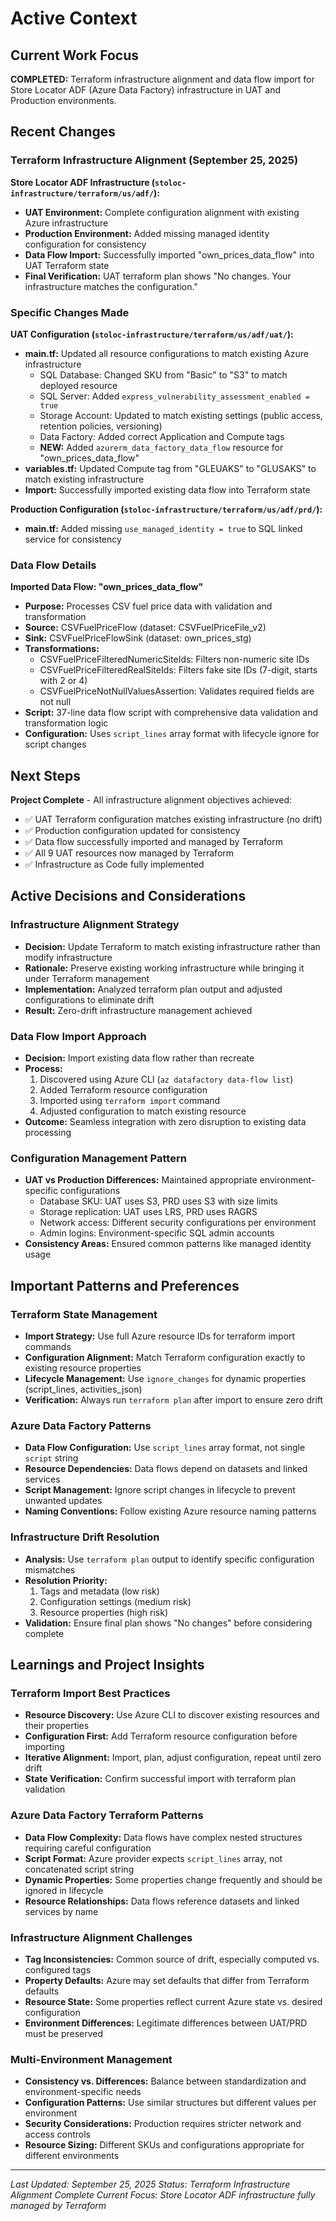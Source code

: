 # Active Context

## Current Work Focus
**COMPLETED:** Terraform infrastructure alignment and data flow import for Store Locator ADF (Azure Data Factory) infrastructure in UAT and Production environments.

## Recent Changes
### Terraform Infrastructure Alignment (September 25, 2025)

**Store Locator ADF Infrastructure (`stoloc-infrastructure/terraform/us/adf/`):**
- **UAT Environment:** Complete configuration alignment with existing Azure infrastructure
- **Production Environment:** Added missing managed identity configuration for consistency
- **Data Flow Import:** Successfully imported "own_prices_data_flow" into UAT Terraform state
- **Final Verification:** UAT terraform plan shows "No changes. Your infrastructure matches the configuration."

### Specific Changes Made

**UAT Configuration (`stoloc-infrastructure/terraform/us/adf/uat/`):**
- **main.tf:** Updated all resource configurations to match existing Azure infrastructure
  - SQL Database: Changed SKU from "Basic" to "S3" to match deployed resource
  - SQL Server: Added `express_vulnerability_assessment_enabled = true`
  - Storage Account: Updated to match existing settings (public access, retention policies, versioning)
  - Data Factory: Added correct Application and Compute tags
  - **NEW:** Added `azurerm_data_factory_data_flow` resource for "own_prices_data_flow"
- **variables.tf:** Updated Compute tag from "GLEUAKS" to "GLUSAKS" to match existing infrastructure
- **Import:** Successfully imported existing data flow into Terraform state

**Production Configuration (`stoloc-infrastructure/terraform/us/adf/prd/`):**
- **main.tf:** Added missing `use_managed_identity = true` to SQL linked service for consistency

### Data Flow Details
**Imported Data Flow: "own_prices_data_flow"**
- **Purpose:** Processes CSV fuel price data with validation and transformation
- **Source:** CSVFuelPriceFlow (dataset: CSVFuelPriceFile_v2)
- **Sink:** CSVFuelPriceFlowSink (dataset: own_prices_stg)
- **Transformations:**
  - CSVFuelPriceFilteredNumericSiteIds: Filters non-numeric site IDs
  - CSVFuelPriceFilteredRealSiteIds: Filters fake site IDs (7-digit, starts with 2 or 4)
  - CSVFuelPriceNotNullValuesAssertion: Validates required fields are not null
- **Script:** 37-line data flow script with comprehensive data validation and transformation logic
- **Configuration:** Uses `script_lines` array format with lifecycle ignore for script changes

## Next Steps
**Project Complete** - All infrastructure alignment objectives achieved:
- ✅ UAT Terraform configuration matches existing infrastructure (no drift)
- ✅ Production configuration updated for consistency
- ✅ Data flow successfully imported and managed by Terraform
- ✅ All 9 UAT resources now managed by Terraform
- ✅ Infrastructure as Code fully implemented

## Active Decisions and Considerations

### Infrastructure Alignment Strategy
- **Decision:** Update Terraform to match existing infrastructure rather than modify infrastructure
- **Rationale:** Preserve existing working infrastructure while bringing it under Terraform management
- **Implementation:** Analyzed terraform plan output and adjusted configurations to eliminate drift
- **Result:** Zero-drift infrastructure management achieved

### Data Flow Import Approach
- **Decision:** Import existing data flow rather than recreate
- **Process:** 
  1. Discovered using Azure CLI (`az datafactory data-flow list`)
  2. Added Terraform resource configuration
  3. Imported using `terraform import` command
  4. Adjusted configuration to match existing resource
- **Outcome:** Seamless integration with zero disruption to existing data processing

### Configuration Management Pattern
- **UAT vs Production Differences:** Maintained appropriate environment-specific configurations
  - Database SKU: UAT uses S3, PRD uses S3 with size limits
  - Storage replication: UAT uses LRS, PRD uses RAGRS
  - Network access: Different security configurations per environment
  - Admin logins: Environment-specific SQL admin accounts
- **Consistency Areas:** Ensured common patterns like managed identity usage

## Important Patterns and Preferences

### Terraform State Management
- **Import Strategy:** Use full Azure resource IDs for terraform import commands
- **Configuration Alignment:** Match Terraform configuration exactly to existing resource properties
- **Lifecycle Management:** Use `ignore_changes` for dynamic properties (script_lines, activities_json)
- **Verification:** Always run `terraform plan` after import to ensure zero drift

### Azure Data Factory Patterns
- **Data Flow Configuration:** Use `script_lines` array format, not single `script` string
- **Resource Dependencies:** Data flows depend on datasets and linked services
- **Script Management:** Ignore script changes in lifecycle to prevent unwanted updates
- **Naming Conventions:** Follow existing Azure resource naming patterns

### Infrastructure Drift Resolution
- **Analysis:** Use `terraform plan` output to identify specific configuration mismatches
- **Resolution Priority:** 
  1. Tags and metadata (low risk)
  2. Configuration settings (medium risk)
  3. Resource properties (high risk)
- **Validation:** Ensure final plan shows "No changes" before considering complete

## Learnings and Project Insights

### Terraform Import Best Practices
- **Resource Discovery:** Use Azure CLI to discover existing resources and their properties
- **Configuration First:** Add Terraform resource configuration before importing
- **Iterative Alignment:** Import, plan, adjust configuration, repeat until zero drift
- **State Verification:** Confirm successful import with terraform plan validation

### Azure Data Factory Terraform Patterns
- **Data Flow Complexity:** Data flows have complex nested structures requiring careful configuration
- **Script Format:** Azure provider expects `script_lines` array, not concatenated script string
- **Dynamic Properties:** Some properties change frequently and should be ignored in lifecycle
- **Resource Relationships:** Data flows reference datasets and linked services by name

### Infrastructure Alignment Challenges
- **Tag Inconsistencies:** Common source of drift, especially computed vs. configured tags
- **Property Defaults:** Azure may set defaults that differ from Terraform defaults
- **Resource State:** Some properties reflect current Azure state vs. desired configuration
- **Environment Differences:** Legitimate differences between UAT/PRD must be preserved

### Multi-Environment Management
- **Consistency vs. Differences:** Balance between standardization and environment-specific needs
- **Configuration Patterns:** Use similar structures but different values per environment
- **Security Considerations:** Production requires stricter network and access controls
- **Resource Sizing:** Different SKUs and configurations appropriate for different environments

---
*Last Updated: September 25, 2025*
*Status: Terraform Infrastructure Alignment Complete*
*Current Focus: Store Locator ADF infrastructure fully managed by Terraform*
